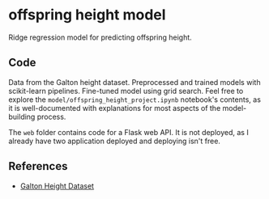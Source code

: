 # offspring height model

Ridge regression model for predicting offspring height.

## Code

Data from the Galton height dataset. Preprocessed and trained models with scikit-learn pipelines. Fine-tuned model using grid search. Feel free to explore the ```model/offspring_height_project.ipynb``` notebook's contents, as it is well-documented with explanations for most aspects of the model-building process.

The ```web``` folder contains code for a Flask web API. It is not deployed, as I already have two application deployed and deploying isn't free.

## References
* [Galton Height Dataset](https://dataverse.harvard.edu/dataset.xhtml?persistentId=doi:10.7910/DVN/T0HSJ1)
